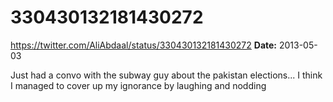 # 330430132181430272
https://twitter.com/AliAbdaal/status/330430132181430272
**Date:** 2013-05-03

Just had a convo with the subway guy about the pakistan elections... I think I managed to cover up my ignorance by laughing and nodding
